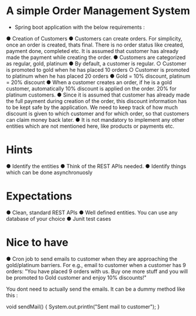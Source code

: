 # A simple Order Management System

* Spring boot application with the below requirements :

● Creation of Customers
● Customers can create orders. For simplicity, once an order is created, thats final.
  There is no order status like created, payment done, completed etc. It is
  assumed that customer has already made the payment while creating the order.
● Customers are categorized as regular, gold, platinum
● By default, a customer is regular.
  ○ Customer is promoted to gold when he has placed 10 orders
  ○ Customer is promoted to platinum when he has placed 20 orders
● Gold = 10% discount, platinum = 20% discount
● When a customer creates an order, if he is a gold customer, automatically 10%
  discount is applied on the order. 20% for platinum customers.
● Since it is assumed that customer has already made the full payment during
  creation of the order, this discount information has to be kept safe by the
  application. We need to keep track of how much discount is given to which
  customer and for which order, so that customers can claim money back later.
● It is not mandatory to implement any other entities which are not mentioned here,
  like products or payments etc.
  

# Hints

● Identify the entities
● Think of the REST APIs needed.
● Identify things which can be done asynchronuosly


# Expectations

● Clean, standard REST APIs
● Well defined entities. You can use any database of your choice
● Junit test cases


# Nice to have

● Cron job to send emails to customer when they are approaching the
  gold/platinum barriers. For e.g., email to customer when a customer has 9 orders: "You have placed 9 orders with us. Buy one more stuff and you will be promoted to Gold customer and enjoy 10% discounts!"

  You dont need to actually send the emails. It can be a dummy method like this :

  void sendMail() {
  System.out.println("Sent mail to customer");
  }